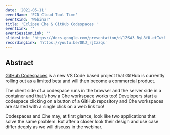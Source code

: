```yaml
---
date: '2021-05-11'
eventName: 'ECD Cloud Tool Time'
eventKind: 'Webinar'
title: 'Eclipse Che & GitHub Codespaces '
eventLink: ''
eventSessionLink: ''
slidesLink: 'https://docs.google.com/presentation/d/1ZSA3_RyL8fU-etTwkErTi-xZAtQ2azrPxN2mGulAmfM/edit?usp=sharing'
recordingLink: 'https://youtu.be/OKJ_rjIzzqs'
---
```


## Abstract

[GitHub Codespaces](https://github.com/features/codespaces) is a new VS Code based project that GitHub is currently rolling out as a limited beta and will then become a commercial product.

The client side of a codespace runs in the browser and the server side in a container and that’s how a Che workspace works too! Developers start a codespace clicking on a button of a GitHub repository and Che workspaces are started with a single click on a web link too!

Codespaces and Che may, at first glance, look like two applications that solve the same problem. But after a closer look their design and use case differ deeply as we will discuss in the webinar.
